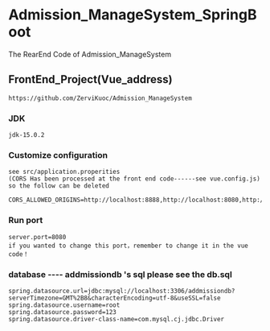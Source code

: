 # Admission_ManageSystem_SpringBoot
The RearEnd Code of Admission_ManageSystem

## FrontEnd_Project(Vue_address)
```
https://github.com/ZerviKuoc/Admission_ManageSystem
```

### JDK
```
jdk-15.0.2
```

### Customize configuration
```
see src/application.properities
(CORS Has been processed at the front end code------see vue.config.js)
so the follow can be deleted
```
```
CORS_ALLOWED_ORIGINS=http://localhost:8888,http://localhost:8080,http://localhost:55667,http://172.17.3.46:8082,http://172.17.3.46:8081,http://172.17.3.46:8080,http://10.33.93.199:8080,http://120.76.194.171,http://120.76.194.171:55667
```


### Run port
```
server.port=8080
if you wanted to change this port，remember to change it in the vue code！
```


### database  ---- addmissiondb 's  sql please see the   db.sql
```
spring.datasource.url=jdbc:mysql://localhost:3306/addmissiondb?serverTimezone=GMT%2B8&characterEncoding=utf-8&useSSL=false
spring.datasource.username=root
spring.datasource.password=123
spring.datasource.driver-class-name=com.mysql.cj.jdbc.Driver
```
